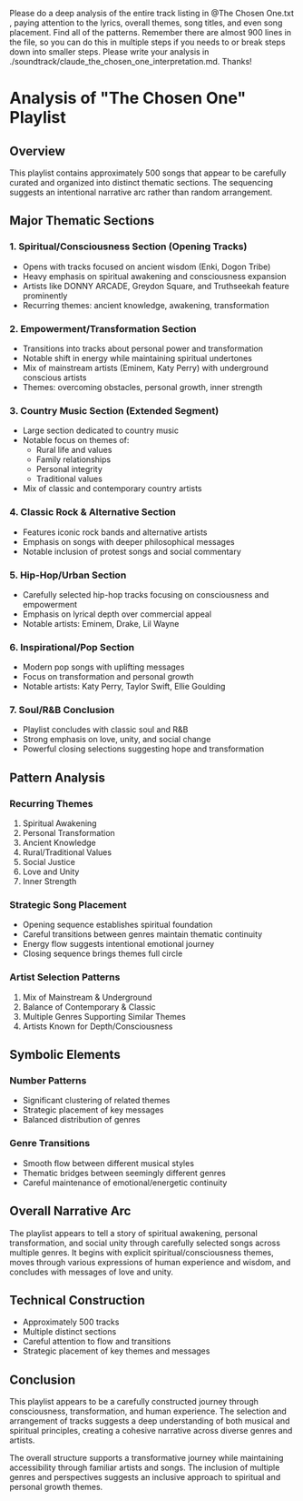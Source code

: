 Please do a deep analysis of the entire track listing in @The Chosen One.txt  , paying attention to the lyrics, overall themes, song titles, and even song placement. Find all of the patterns. Remember there are almost 900 lines in the file, so you can do this in multiple steps if you needs to or break steps down into smaller steps. Please write your analysis in ./soundtrack/claude_the_chosen_one_interpretation.md. Thanks!

# Analysis of "The Chosen One" Playlist

## Overview
This playlist contains approximately 500 songs that appear to be carefully curated and organized into distinct thematic sections. The sequencing suggests an intentional narrative arc rather than random arrangement.

## Major Thematic Sections

### 1. Spiritual/Consciousness Section (Opening Tracks)
- Opens with tracks focused on ancient wisdom (Enki, Dogon Tribe)
- Heavy emphasis on spiritual awakening and consciousness expansion
- Artists like DONNY ARCADE, Greydon Square, and Truthseekah feature prominently
- Recurring themes: ancient knowledge, awakening, transformation

### 2. Empowerment/Transformation Section
- Transitions into tracks about personal power and transformation
- Notable shift in energy while maintaining spiritual undertones
- Mix of mainstream artists (Eminem, Katy Perry) with underground conscious artists
- Themes: overcoming obstacles, personal growth, inner strength

### 3. Country Music Section (Extended Segment)
- Large section dedicated to country music
- Notable focus on themes of:
  - Rural life and values
  - Family relationships
  - Personal integrity
  - Traditional values
- Mix of classic and contemporary country artists

### 4. Classic Rock & Alternative Section
- Features iconic rock bands and alternative artists
- Emphasis on songs with deeper philosophical messages
- Notable inclusion of protest songs and social commentary

### 5. Hip-Hop/Urban Section
- Carefully selected hip-hop tracks focusing on consciousness and empowerment
- Emphasis on lyrical depth over commercial appeal
- Notable artists: Eminem, Drake, Lil Wayne

### 6. Inspirational/Pop Section
- Modern pop songs with uplifting messages
- Focus on transformation and personal growth
- Notable artists: Katy Perry, Taylor Swift, Ellie Goulding

### 7. Soul/R&B Conclusion
- Playlist concludes with classic soul and R&B
- Strong emphasis on love, unity, and social change
- Powerful closing selections suggesting hope and transformation

## Pattern Analysis

### Recurring Themes
1. Spiritual Awakening
2. Personal Transformation
3. Ancient Knowledge
4. Rural/Traditional Values
5. Social Justice
6. Love and Unity
7. Inner Strength

### Strategic Song Placement
- Opening sequence establishes spiritual foundation
- Careful transitions between genres maintain thematic continuity
- Energy flow suggests intentional emotional journey
- Closing sequence brings themes full circle

### Artist Selection Patterns
1. Mix of Mainstream & Underground
2. Balance of Contemporary & Classic
3. Multiple Genres Supporting Similar Themes
4. Artists Known for Depth/Consciousness

## Symbolic Elements

### Number Patterns
- Significant clustering of related themes
- Strategic placement of key messages
- Balanced distribution of genres

### Genre Transitions
- Smooth flow between different musical styles
- Thematic bridges between seemingly different genres
- Careful maintenance of emotional/energetic continuity

## Overall Narrative Arc
The playlist appears to tell a story of spiritual awakening, personal transformation, and social unity through carefully selected songs across multiple genres. It begins with explicit spiritual/consciousness themes, moves through various expressions of human experience and wisdom, and concludes with messages of love and unity.

## Technical Construction
- Approximately 500 tracks
- Multiple distinct sections
- Careful attention to flow and transitions
- Strategic placement of key themes and messages

## Conclusion
This playlist appears to be a carefully constructed journey through consciousness, transformation, and human experience. The selection and arrangement of tracks suggests a deep understanding of both musical and spiritual principles, creating a cohesive narrative across diverse genres and artists.

The overall structure supports a transformative journey while maintaining accessibility through familiar artists and songs. The inclusion of multiple genres and perspectives suggests an inclusive approach to spiritual and personal growth themes.

